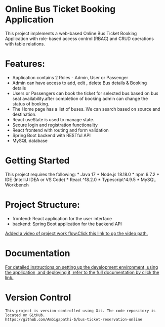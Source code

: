 # Online Bus Ticket Booking Application
This project implements a web-based Online Bus Ticket Booking Application with role-based access control (RBAC) and CRUD operations with table relations.

# Features:
   * Application contains 2 Roles - Admin, User or Passenger
   * Admin can have access to add, edit , delete Bus details & Booking details
   * Users or Passengers can book the ticket for selected bus based on bus seat availability.after completion of booking admin can change the status of booking.
   * The Home page has a list of buses. We can search based on source and destination.
   * React useState is used to manage state.
   * Secure login and registration functionality
   * React frontend with routing and form validation
   * Spring Boot backend with RESTful API
   * MySQL database

# Getting Started
 This project requires the following:
     * Java 17
     * Node.js 18.18.0
     * npm 9.7.2
     * IDE (IntelliJ IDEA or VS Code)
     * React ^18.2.0
     * Typescript^4.9.5
     * MySQL Workbench
    
# Project Structure:
   * frontend: React application for the user interface
   * backend: Spring Boot application for the backend API
     
   [ Added a video of project work flow.Click this link to go the video path.](https://github.com/Ambigapathi-S/patient-medicine-appointment-system/blob/main/frontend/public/Mindful%20Medicine.mp4)
  
# Documentation
   [ For detailed instructions on setting up the development environment, using the application, and deploying it, refer to the full documentation by click the link.](https://docs.google.com/document/d/1yGH-BXNaE4kZy-GHvlZvov3HQXe6KJ24fpBhjIFHP5U/edit)


# Version Control
    This project is version-controlled using Git. The code repository is located on GitHub.
    https://github.com/Ambigapathi-S/bus-ticket-reservation-online
